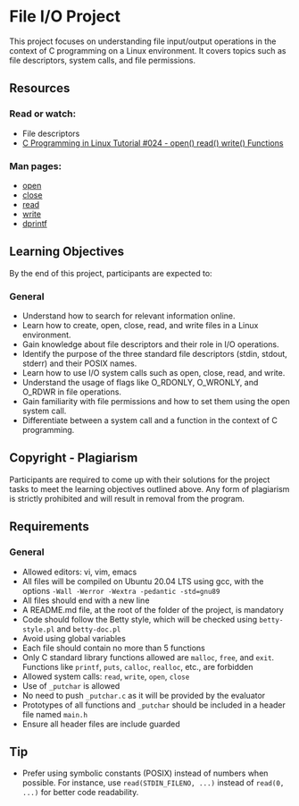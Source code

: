 # File I/O Project

This project focuses on understanding file input/output operations in the context of C programming on a Linux environment. It covers topics such as file descriptors, system calls, and file permissions.

## Resources

### Read or watch:
- File descriptors
- [C Programming in Linux Tutorial #024 - open() read() write() Functions](https://www.youtube.com/watch?v=W1XQ1JT8ABs)

### Man pages:
- [open](https://man7.org/linux/man-pages/man2/open.2.html)
- [close](https://man7.org/linux/man-pages/man2/close.2.html)
- [read](https://man7.org/linux/man-pages/man2/read.2.html)
- [write](https://man7.org/linux/man-pages/man2/write.2.html)
- [dprintf](https://man7.org/linux/man-pages/man3/dprintf.3.html)

## Learning Objectives

By the end of this project, participants are expected to:

### General
- Understand how to search for relevant information online.
- Learn how to create, open, close, read, and write files in a Linux environment.
- Gain knowledge about file descriptors and their role in I/O operations.
- Identify the purpose of the three standard file descriptors (stdin, stdout, stderr) and their POSIX names.
- Learn how to use I/O system calls such as open, close, read, and write.
- Understand the usage of flags like O_RDONLY, O_WRONLY, and O_RDWR in file operations.
- Gain familiarity with file permissions and how to set them using the open system call.
- Differentiate between a system call and a function in the context of C programming.

## Copyright - Plagiarism

Participants are required to come up with their solutions for the project tasks to meet the learning objectives outlined above. Any form of plagiarism is strictly prohibited and will result in removal from the program.

## Requirements

### General
- Allowed editors: vi, vim, emacs
- All files will be compiled on Ubuntu 20.04 LTS using gcc, with the options `-Wall -Werror -Wextra -pedantic -std=gnu89`
- All files should end with a new line
- A README.md file, at the root of the folder of the project, is mandatory
- Code should follow the Betty style, which will be checked using `betty-style.pl` and `betty-doc.pl`
- Avoid using global variables
- Each file should contain no more than 5 functions
- Only C standard library functions allowed are `malloc`, `free`, and `exit`. Functions like `printf`, `puts`, `calloc`, `realloc`, etc., are forbidden
- Allowed system calls: `read`, `write`, `open`, `close`
- Use of `_putchar` is allowed
- No need to push `_putchar.c` as it will be provided by the evaluator
- Prototypes of all functions and `_putchar` should be included in a header file named `main.h`
- Ensure all header files are include guarded

## Tip
- Prefer using symbolic constants (POSIX) instead of numbers when possible. For instance, use `read(STDIN_FILENO, ...)` instead of `read(0, ...)` for better code readability.



